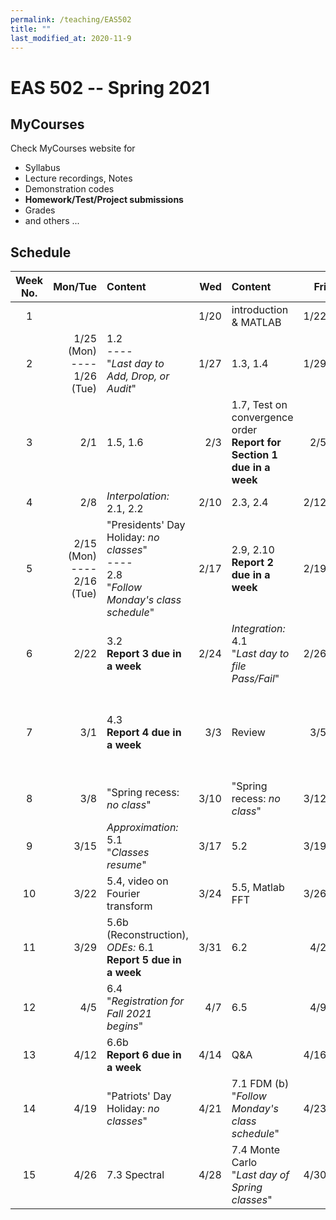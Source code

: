 ```yaml
---
permalink: /teaching/EAS502
title: ""
last_modified_at: 2020-11-9
---
```

# EAS 502 -- Spring 2021

## MyCourses
Check MyCourses website for 
* Syllabus 
* Lecture recordings, Notes 
* Demonstration codes 
* **Homework/Test/Project submissions**
* Grades
* and others ...

## Schedule

|Week No. | Mon/Tue  | Content | Wed  | Content | Fri  | Content | 
|:-------------: |-------------: | :-------------|-------------: | :-------------|-------------: | :-------------| 
| 1 | | |1/20 |introduction & MATLAB |1/22 | *Root finding:* 1.1<!-- Bisection -->| 
| 2 |1/25 (Mon)<br>----<br> 1/26 (Tue) |1.2 <!-- Fixed-Point Iterations--><br>----<br>"*Last day to Add, Drop, or Audit*" |1/27 |1.3<!--  Newton's Method-->, 1.4 <!-- Alternatives to Newton's method-->  |1/29 |Lab 1 <!-- <Bisection, fixed-point>-->|
| 3 |2/1 |1.5, 1.6   |2/3 |1.7, Test on convergence order <br> **Report for Section 1 due in a week** |2/5 |Lab 2 <!-- <Newton, Secant, Chord, False Position>-->|| 
| 4 |2/8 |*Interpolation:* 2.1, 2.2  |2/10 |2.3, 2.4 |2/12 |2.5, 2.6, 2.7  | 
| 5 |2/15 (Mon)<br>----<br> 2/16 (Tue) |"Presidents' Day Holiday: *no classes*"<br>----<br> 2.8 <br>"*Follow Monday's class schedule*" |2/17 |2.9, 2.10  <br> **Report 2 due in a week** |2/19 |*Differentiation:* 3.1  | 
| 6 |2/22 |3.2 <br> **Report 3 due in a week**|2/24 |*Integration:* 4.1 <br>"*Last day to file Pass/Fail*" |2/26 |4.2  | 
| 7 |3/1 |4.3 <br> **Report 4 due in a week**|3/3 |Review |3/5 |**Midterm Exam**<br>----<br>"*Spring recess begins (after last class or lab)*"  | 
| 8 |3/8 |"Spring recess: *no class*" |3/10 |"Spring recess: *no class*" |3/12 |"Spring recess: *no class*" | 
| 9 |3/15 |*Approximation:* 5.1 <br> "*Classes resume*" |3/17 |5.2 |3/19 |5.3  | 
| 10 |3/22 |5.4, video on Fourier transform |3/24 | 5.5, Matlab FFT |3/26 |5.6a (Gibbs, Filter)  | 
| 11 |3/29 |5.6b (Reconstruction), *ODEs:* 6.1 <br> **Report 5 due in a week**|3/31 |6.2 |4/2 |6.3  | 
| 12 |4/5 |6.4 <br> "*Registration for Fall 2021 begins*" |4/7 |6.5 |4/9 |6.6a <br> "*Last day to Withdraw from a class*"  | 
| 13 |4/12 |6.6b <br> **Report 6 due in a week**|4/14 |Q&A |4/16 |*PDEs:* 7.1 FDM (a)  | 
| 14 |4/19 |"Patriots' Day Holiday: *no classes*" |4/21 |7.1 FDM (b) <br> "*Follow Monday's class schedule*" |4/23 | 7.2 DG | 
| 15 |4/26 |7.3 Spectral |4/28 |7.4 Monte Carlo <br> "*Last day of Spring classes*" |4/30 |**Final report is due tonight!**  | 
  
